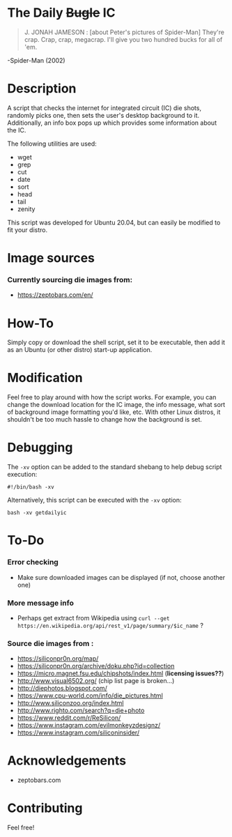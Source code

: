 # The Daily ~~Bugle~~ IC

>J. JONAH JAMESON : [about Peter's pictures of Spider-Man] They're crap. Crap, crap, megacrap. I'll give you two hundred bucks for all of 'em.

-Spider-Man (2002)

# Description
A script that checks the internet for integrated circuit (IC) die shots, randomly picks one, then sets the user's desktop background to it. Additionally, an info box pops up which provides some information about the IC.

The following utilities are used:

- wget
- grep
- cut
- date
- sort
- head
- tail
- zenity

This script was developed for Ubuntu 20.04, but can easily be modified to fit your distro.

# Image sources

### Currently sourcing die images from:
- https://zeptobars.com/en/

# How-To
Simply copy or download the shell script, set it to be executable, then add it as an Ubuntu (or other distro) start-up application.

# Modification
Feel free to play around with how the script works. For example, you can change the download location for the IC image, the info message, what sort of background image formatting you'd like, etc. With other Linux distros, it shouldn't be too much hassle to change how the background is set.

# Debugging
The `-xv` option can be added to the standard shebang to help debug script execution:

```#!/bin/bash -xv```

Alternatively, this script can be executed with the `-xv` option:

```bash -xv getdailyic```

# To-Do

### Error checking
- Make sure downloaded images can be displayed (if not, choose another one)

### More message info
- Perhaps get extract from Wikipedia using `curl --get https://en.wikipedia.org/api/rest_v1/page/summary/$ic_name` ?

### Source die images from :
- https://siliconpr0n.org/map/
- https://siliconpr0n.org/archive/doku.php?id=collection
- https://micro.magnet.fsu.edu/chipshots/index.html (**licensing issues??**)
- http://www.visual6502.org/ (chip list page is broken...)
- http://diephotos.blogspot.com/
- https://www.cpu-world.com/info/die_pictures.html
- http://www.siliconzoo.org/index.html
- http://www.righto.com/search?q=die+photo
- https://www.reddit.com/r/ReSilicon/
- https://www.instagram.com/evilmonkeyzdesignz/
- https://www.instagram.com/siliconinsider/

# Acknowledgements
- zeptobars.com

# Contributing
Feel free!
